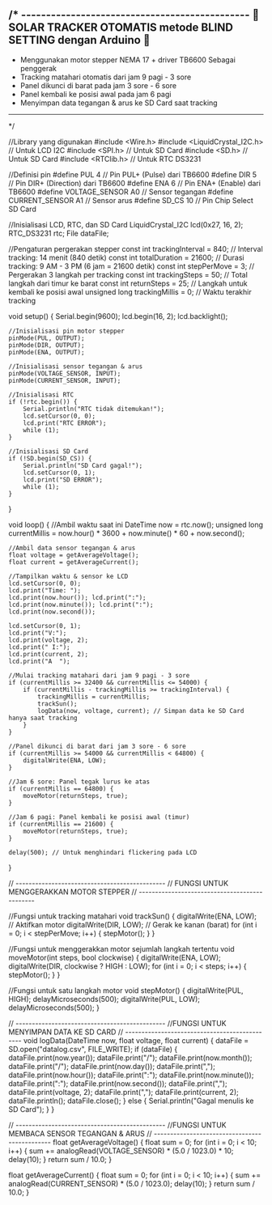/* ----------------------------------------------
🔹 SOLAR TRACKER OTOMATIS metode BLIND SETTING dengan Arduino 🔹
----------------------------------------------
- Menggunakan motor stepper NEMA 17 + driver TB6600 Sebagai penggerak
- Tracking matahari otomatis dari jam 9 pagi - 3 sore
- Panel dikunci di barat pada jam 3 sore - 6 sore
- Panel kembali ke posisi awal pada jam 6 pagi
- Menyimpan data tegangan & arus ke SD Card saat tracking
----------------------------------------------
*/

//Library yang digunakan
#include <Wire.h>
#include <LiquidCrystal_I2C.h>  // Untuk LCD I2C
#include <SPI.h>                // Untuk SD Card
#include <SD.h>                 // Untuk SD Card
#include <RTClib.h>             // Untuk RTC DS3231

//Definisi pin
#define PUL 4             // Pin PUL+ (Pulse) dari TB6600
#define DIR 5             // Pin DIR+ (Direction) dari TB6600
#define ENA 6             // Pin ENA+ (Enable) dari TB6600
#define VOLTAGE_SENSOR A0 // Sensor tegangan
#define CURRENT_SENSOR A1 // Sensor arus
#define SD_CS 10          // Pin Chip Select SD Card

//Inisialisasi LCD, RTC, dan SD Card
LiquidCrystal_I2C lcd(0x27, 16, 2);
RTC_DS3231 rtc;
File dataFile;

//Pengaturan pergerakan stepper
const int trackingInterval = 840; // Interval tracking: 14 menit (840 detik)
const int totalDuration = 21600;  // Durasi tracking: 9 AM - 3 PM (6 jam = 21600 detik)
const int stepPerMove = 3;        // Pergerakan 3 langkah per tracking
const int trackingSteps = 50;     // Total langkah dari timur ke barat
const int returnSteps = 25;       // Langkah untuk kembali ke posisi awal
unsigned long trackingMillis = 0; // Waktu terakhir tracking

void setup() {
    Serial.begin(9600);
    lcd.begin(16, 2);
    lcd.backlight();
    
    //Inisialisasi pin motor stepper
    pinMode(PUL, OUTPUT);
    pinMode(DIR, OUTPUT);
    pinMode(ENA, OUTPUT);
    
    //Inisialisasi sensor tegangan & arus
    pinMode(VOLTAGE_SENSOR, INPUT);
    pinMode(CURRENT_SENSOR, INPUT);

    //Inisialisasi RTC
    if (!rtc.begin()) {
        Serial.println("RTC tidak ditemukan!");
        lcd.setCursor(0, 0);
        lcd.print("RTC ERROR");
        while (1);
    }

    //Inisialisasi SD Card
    if (!SD.begin(SD_CS)) {
        Serial.println("SD Card gagal!");
        lcd.setCursor(0, 1);
        lcd.print("SD ERROR");
        while (1);
    }
}

void loop() {
    //Ambil waktu saat ini
    DateTime now = rtc.now();
    unsigned long currentMillis = now.hour() * 3600 + now.minute() * 60 + now.second();

    //Ambil data sensor tegangan & arus
    float voltage = getAverageVoltage();
    float current = getAverageCurrent();

    //Tampilkan waktu & sensor ke LCD
    lcd.setCursor(0, 0);
    lcd.print("Time: ");
    lcd.print(now.hour()); lcd.print(":");
    lcd.print(now.minute()); lcd.print(":");
    lcd.print(now.second());

    lcd.setCursor(0, 1);
    lcd.print("V:");
    lcd.print(voltage, 2);
    lcd.print(" I:");
    lcd.print(current, 2);
    lcd.print("A  ");

    //Mulai tracking matahari dari jam 9 pagi - 3 sore
    if (currentMillis >= 32400 && currentMillis <= 54000) {
        if (currentMillis - trackingMillis >= trackingInterval) {
            trackingMillis = currentMillis;
            trackSun();
            logData(now, voltage, current); // Simpan data ke SD Card hanya saat tracking
        }
    }

    //Panel dikunci di barat dari jam 3 sore - 6 sore
    if (currentMillis >= 54000 && currentMillis < 64800) {
        digitalWrite(ENA, LOW);
    }

    //Jam 6 sore: Panel tegak lurus ke atas
    if (currentMillis == 64800) {
        moveMotor(returnSteps, true);
    }

    //Jam 6 pagi: Panel kembali ke posisi awal (timur)
    if (currentMillis == 21600) {
        moveMotor(returnSteps, true);
    }

    delay(500); // Untuk menghindari flickering pada LCD
}

// ----------------------------------------------
// FUNGSI UNTUK MENGGERAKKAN MOTOR STEPPER
// ----------------------------------------------

//Fungsi untuk tracking matahari
void trackSun() {
    digitalWrite(ENA, LOW);  // Aktifkan motor
    digitalWrite(DIR, LOW); // Gerak ke kanan (barat)
    for (int i = 0; i < stepPerMove; i++) {
        stepMotor();
    }
}

//Fungsi untuk menggerakkan motor sejumlah langkah tertentu
void moveMotor(int steps, bool clockwise) {
    digitalWrite(ENA, LOW);  
    digitalWrite(DIR, clockwise ? HIGH : LOW);
    for (int i = 0; i < steps; i++) {
        stepMotor();
    }
}

//Fungsi untuk satu langkah motor
void stepMotor() {
    digitalWrite(PUL, HIGH);
    delayMicroseconds(500);
    digitalWrite(PUL, LOW);
    delayMicroseconds(500);
}

// ----------------------------------------------
//FUNGSI UNTUK MENYIMPAN DATA KE SD CARD
// ----------------------------------------------
void logData(DateTime now, float voltage, float current) {
    dataFile = SD.open("datalog.csv", FILE_WRITE);
    if (dataFile) {
        dataFile.print(now.year()); dataFile.print("/");
        dataFile.print(now.month()); dataFile.print("/");
        dataFile.print(now.day()); dataFile.print(",");
        dataFile.print(now.hour()); dataFile.print(":");
        dataFile.print(now.minute()); dataFile.print(":");
        dataFile.print(now.second()); dataFile.print(",");
        dataFile.print(voltage, 2); dataFile.print(",");
        dataFile.print(current, 2); dataFile.println();
        dataFile.close();
    } else {
        Serial.println("Gagal menulis ke SD Card");
    }
}

// ----------------------------------------------
//FUNGSI UNTUK MEMBACA SENSOR TEGANGAN & ARUS
// ----------------------------------------------
float getAverageVoltage() {
    float sum = 0;
    for (int i = 0; i < 10; i++) {
        sum += analogRead(VOLTAGE_SENSOR) * (5.0 / 1023.0) * 10;
        delay(10);
    }
    return sum / 10.0;
}

float getAverageCurrent() {
    float sum = 0;
    for (int i = 0; i < 10; i++) {
        sum += analogRead(CURRENT_SENSOR) * (5.0 / 1023.0);
        delay(10);
    }
    return sum / 10.0;
}
